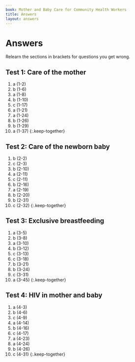 ```yaml
---
book: Mother and Baby Care for Community Health Workers
title: Answers
layout: answers
---
```


# Answers

Relearn the sections in brackets for questions you get wrong.

## Test 1: Care of the mother

1.	a (1-2)
2.	b (1-6)
3.	a (1-8)
4.	b (1-10)
5.	c (1-17)
6.	a (1-21)
7.	a (1-24)
8.	b (1-26)
9.	b (1-29)
10.	a (1-37)
{:.keep-together}

## Test 2: Care of the newborn baby

1.	b (2-2)
2.	c (2-3)
3.	b (2-10)
4.	a (2-11)
5.	c (2-11)
6.	b (2-16)
7.	a (2-19)
8.	b (2-20)
9.	b (2-31)
10.	c (2-32)
{:.keep-together}

## Test 3: Exclusive breastfeeding

1.	a (3-5)
2.	b (3-8)
3.	a (3-10)
4.	b (3-12)
5.	c (3-13)
6.	c (3-18)
7.	b (3-21)
8.	b (3-24)
9.	c (3-31)
10.	a (3-45)
{:.keep-together}

## Test 4: HIV in mother and baby

1.	a (4-3)
2.	b (4-6)
3.	c (4-9)
4.	a (4-14)
5.	b (4-16)
6.	c (4-17)
7.	a (4-23)
8.	a (4-24)
9.	b (4-26)
10.	c (4-31)
{:.keep-together}
